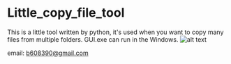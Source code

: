 # Little_copy_file_tool
This is a little tool written by python, it's used when you want to copy many files from multiple folders.
GUI.exe can run in the Windows.
![alt text](https://raw.githubusercontent.com/username/projectname/branch/path/to/GUI.png)




email: b608390@gmail.com
